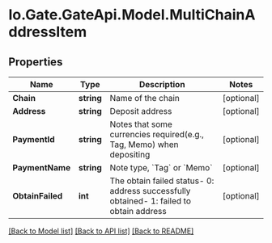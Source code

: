 
# Io.Gate.GateApi.Model.MultiChainAddressItem

## Properties

Name | Type | Description | Notes
------------ | ------------- | ------------- | -------------
**Chain** | **string** | Name of the chain | [optional] 
**Address** | **string** | Deposit address | [optional] 
**PaymentId** | **string** | Notes that some currencies required(e.g., Tag, Memo) when depositing | [optional] 
**PaymentName** | **string** | Note type, &#x60;Tag&#x60; or &#x60;Memo&#x60; | [optional] 
**ObtainFailed** | **int** | The obtain failed status- 0: address successfully obtained- 1: failed to obtain address | [optional] 

[[Back to Model list]](../README.md#documentation-for-models)
[[Back to API list]](../README.md#documentation-for-api-endpoints)
[[Back to README]](../README.md)
